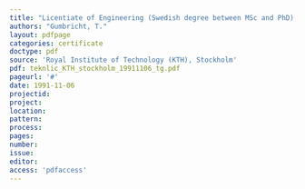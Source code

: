 ```yaml
---
title: "Licentiate of Engineering (Swedish degree between MSc and PhD), KTH"
authors: "Gumbricht, T."
layout: pdfpage
categories: certificate
doctype: pdf
source: 'Royal Institute of Technology (KTH), Stockholm'
pdf: teknlic_KTH_stockholm_19911106_tg.pdf
pageurl: '#'
date: 1991-11-06
projectid:
project:
location:
pattern:
process:
pages:
number:
issue:
editor:
access: 'pdfaccess'
---
```

